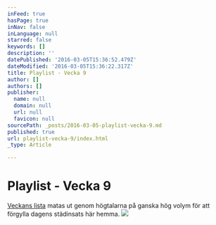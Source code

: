 ```yaml
---
inFeed: true
hasPage: true
inNav: false
inLanguage: null
starred: false
keywords: []
description: ''
datePublished: '2016-03-05T15:36:52.479Z'
dateModified: '2016-03-05T15:36:22.317Z'
title: Playlist - Vecka 9
author: []
authors: []
publisher:
  name: null
  domain: null
  url: null
  favicon: null
sourcePath: _posts/2016-03-05-playlist-vecka-9.md
published: true
url: playlist-vecka-9/index.html
_type: Article

---
```

# Playlist - Vecka 9

[Veckans lista][0] matas ut genom högtalarna på ganska hög volym för att förgylla dagens städinsats här hemma.
![](https://the-grid-user-content.s3-us-west-2.amazonaws.com/94de9bbb-22a9-4381-a029-2a5f56e2b292.png)

[0]: https://open.spotify.com/user/spiroue/playlist/4e9i6hw3jOKsdE2A7wW5We